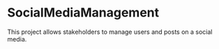 # SocialMediaManagement
This project allows stakeholders to manage users and posts on a social media.
